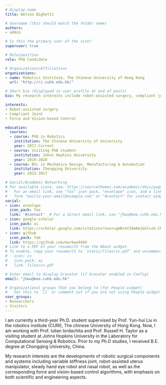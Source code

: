 ```yaml
---
# Display name
title: Nelson Bighetti

# Username (this should match the folder name)
authors:
- admin

# Is this the primary user of the site?
superuser: true

# Role/position
role: PhD Candidate

# Organizations/Affiliations
organizations:
- name: Robotics Institute, The Chinese University of Hong Kong
  url: "http://ri.cuhk.edu.hk/"

# Short bio (displayed in user profile at end of posts)
bio: My research interests include robot-assisted surgery, compliant joint and force & vision-based control.

interests:
- Robot-assisted surgery
- Compliant Joint
- Force and Vision-based Control

education:
  courses:
  - course: PhD in Robotics
    institution: The Chinese University of University
    year: 2017-Current
  - course: Visiting PhD student 
    institution: Johns Hopkins University
    year: 2019-2020
  - course: BSc in Mechanica Design, Manufacturing & Automation
    institution: Chongqing University
    year: 2013-2017

# Social/Academic Networking
# For available icons, see: https://sourcethemes.com/academic/docs/page-builder/#icons
#   For an email link, use "fas" icon pack, "envelope" icon, and a link in the
#   form "mailto:your-email@example.com" or "#contact" for contact widget.
social:
- icon: envelope
  icon_pack: fas
  link: '#contact'  # For a direct email link, use "jhwu@mae.cuhk.edu.hk".
- icon: google-scholar
  icon_pack: ai
  link: https://scholar.google.com/citations?user=gmNreYIAAAAJ&hl=zh-CN
- icon: github
  icon_pack: fab
  link: https://github.com/markwu9494
# Link to a PDF of your resume/CV from the About widget.
# To enable, copy your resume/CV to `static/files/cv.pdf` and uncomment the lines below.
# - icon: cv
#   icon_pack: ai
#   link: files/cv.pdf

# Enter email to display Gravatar (if Gravatar enabled in Config)
email: "jhwu@mae.cuhk.edu.hk"

# Organizational groups that you belong to (for People widget)
#   Set this to `[]` or comment out if you are not using People widget.
user_groups:
- Researchers
- Visitors
---
```


I am currently a third-year Ph.D. student supervised by Prof. Yun-hui Liu in the robotics institute (CURI), The chinese University of Hong Kong. Now, I am working with Prof. Iulian Iordachita and Prof. Russell H. Taylor as a visiting student at Johns Hopkins University in the Laboratory for Computational Sensing & Robotics. Prior to my Ph.D studies, I received B.E. degree at Chongqing University, China.

My research interests are the developments of robotic surgical components and systems including variable stiffness joint, robot-assisted uterus manipulator, steady hand eye robot and nasal robot, as well as the corresponding force and vision-based control algorithms, with emphasis on both scientific and engineering aspects.
